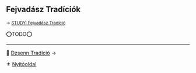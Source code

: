 ## Fejvadász Tradíciók

<sub>→ [STUDY: Fejvadász Tradíció](https://github.com/kaktusztea/km100/wiki/STUDY.fejvadasz.tradicio)</sub>

⭕TODO⭕

---

🔗 [Dzsenn Tradíció](053_02_dzsenn_tradicio.md) →

⚜️ [Nyitóoldal](start.md)
